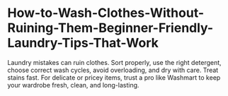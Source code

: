 # How-to-Wash-Clothes-Without-Ruining-Them-Beginner-Friendly-Laundry-Tips-That-Work
Laundry mistakes can ruin clothes. Sort properly, use the right detergent, choose correct wash cycles, avoid overloading, and dry with care. Treat stains fast. For delicate or pricey items, trust a pro like Washmart to keep your wardrobe fresh, clean, and long-lasting.

